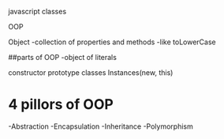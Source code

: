 javascript classes

OOP

Object 
-collection of properties and methods
-like toLowerCase

##parts of OOP
-object of literals


constructor
prototype
classes 
Instances(new, this)

# 4 pillors of OOP
-Abstraction
-Encapsulation
-Inheritance
-Polymorphism